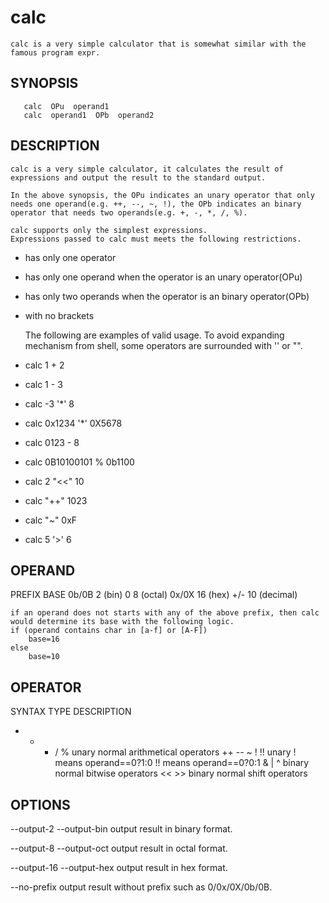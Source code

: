 # calc
    calc is a very simple calculator that is somewhat similar with the famous program expr.

## SYNOPSIS
       calc  OPu  operand1
       calc  operand1  OPb  operand2

## DESCRIPTION
    calc is a very simple calculator, it calculates the result of expressions and output the result to the standard output.

    In the above synopsis, the OPu indicates an unary operator that only needs one operand(e.g. ++, --, ~, !), the OPb indicates an binary operator that needs two operands(e.g. +, -, *, /, %).

    calc supports only the simplest expressions.
    Expressions passed to calc must meets the following restrictions.

* has only one operator
* has only one operand when the operator is an unary operator(OPu)
* has only two operands when the operator is an binary operator(OPb)
* with no brackets

    The following are examples of valid usage.
    To avoid expanding mechanism from shell, some operators are surrounded with '' or "".
* calc 1 + 2
* calc 1 - 3
* calc -3 '*' 8
* calc 0x1234 '*' 0X5678
* calc 0123 - 8
* calc 0B10100101 % 0b1100
* calc 2 "<<" 10
* calc "++" 1023
* calc "~" 0xF
* calc 5 '>' 6

## OPERAND
PREFIX    BASE
0b/0B     2 (bin)
0         8 (octal)
0x/0X    16 (hex)
+/-      10 (decimal)

    if an operand does not starts with any of the above prefix, then calc would determine its base with the following logic.
	if (operand contains char in [a-f] or [A-F])
		base=16
	else
		base=10

## OPERATOR
SYNTAX          TYPE    DESCRIPTION
+  -  *  /  %   unary   normal arithmetical operators
++ -- ~  !  !!  unary   !  means operand==0?1:0
                        !! means operand==0?0:1
& | ^           binary  normal bitwise operators
<<  >>          binary  normal shift operators

## OPTIONS
--output-2
--output-bin
    output result in binary format.

--output-8
--output-oct
    output result in octal format.

--output-16
--output-hex
    output result in hex format.

--no-prefix
    output result without prefix such as 0/0x/0X/0b/0B.
